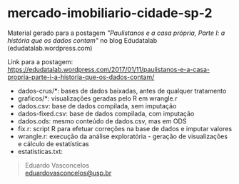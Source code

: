 # mercado-imobiliario-cidade-sp-2
Material gerado para a postagem _"Paulistanos e a casa própria, Parte I: a história que os dados contam"_ no blog Edudatalab (edudatalab.wordpress.com)

Link para a postagem: https://edudatalab.wordpress.com/2017/01/11/paulistanos-e-a-casa-propria-parte-i-a-historia-que-os-dados-contam/

* dados-crus/\*: bases de dados baixadas, antes de qualquer tratamento
* graficos/\*: visualizações geradas pelo R em wrangle.r
* dados.csv: base de dados compilada, sem imputação
* dados-fixed.csv: base de dados compilada, com imputação
* dados.ods: mesmo conteúdo de dados.csv, mas em ODS
* fix.r: script R para efetuar correções na base de dados e imputar valores
* wrangle.r: execução da análise exploratória - geração de visualizações e cálculo de estatísticas
* estatisticas.txt:

>Eduardo Vasconcelos<br>
>eduardovasconcelos@usp.br

